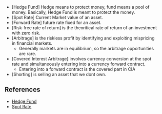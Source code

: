 - [Hedge Fund] Hedge means to protect money, fund means a pool of money. Basically, Hedge Fund is meant to protect the money.
- [Spot Rate] Current Market value of an asset.
- [Forward Rate] future rate fixed for an asset.
- [Risk-free rate of return] is the theoritical rate of return of an investment with zero risk.
- [Arbitrage] is the riskless profit by identifying and exploiting mispricing in financial markets.
	- Generally markets are in equilibrium, so the arbitrage opportunities are rare.
- [Covered Interest Arbitrage] involves currency conversion at the spot rate and simultaneously entering into a currency forward contract.
	- Entering into a forward contract is the covered part in CIA
- [Shorting] is selling an asset that we dont own.

## References
- [Hedge Fund](https://www.youtube.com/watch?v=EF_K2ZepV1E)
- [Spot Rate](https://www.investopedia.com/terms/s/spot_rate.asp)